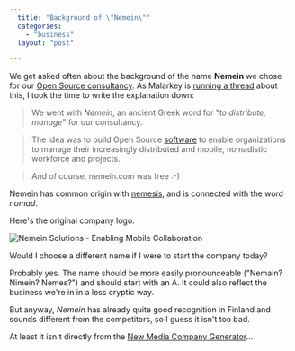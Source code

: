 ```yaml
---
  title: "Background of \"Nemein\""
  categories: 
    - "business"
  layout: "post"

---
```

We get asked often about the background of the name __Nemein__ we chose for our [Open Source consultancy][1]. As Malarkey is [running a thread][2] about this, I took the time to write the explanation down:

> We went with _Nemein_, an ancient Greek word for "_to distribute, manage_" for our consultancy.

> The idea was to build Open Source [software][4] to enable organizations to manage their increasingly distributed and mobile, nomadistic workforce and projects.

> And of course, nemein.com was free :-)

Nemein has common origin with [nemesis][3], and is connected with the word _nomad_.

Here's the original company logo:

![Nemein Solutions - Enabling Mobile Collaboration][5]

Would I choose a different name if I were to start the company today? 

Probably yes. The name should be more easily pronounceable ("Nemain? Nimein? Nemes?") and should start with an A. It could also reflect the business we're in in a less cryptic way. 

But anyway, _Nemein_ has already quite good recognition in Finland and sounds different from the competitors, so I guess it isn't too bad.

At least it isn't directly from the [New Media Company Generator][6]...

[1]: http://www.nemein.com/en/
[2]: http://www.stuffandnonsense.co.uk/archives/whats_in_your_name.html
[3]: http://www.etymonline.com/index.php?term=Nemesis
[4]: http://www.openpsa.org/
[5]: http://bergie.iki.fi/midcom-serveattachmentguid-58e17651fde08e74938a27704bcb030f/Nemein_lomake_ylaosa_3_72dpi.jpg
[6]: http://adactio.com/extras/newmediagenerator/